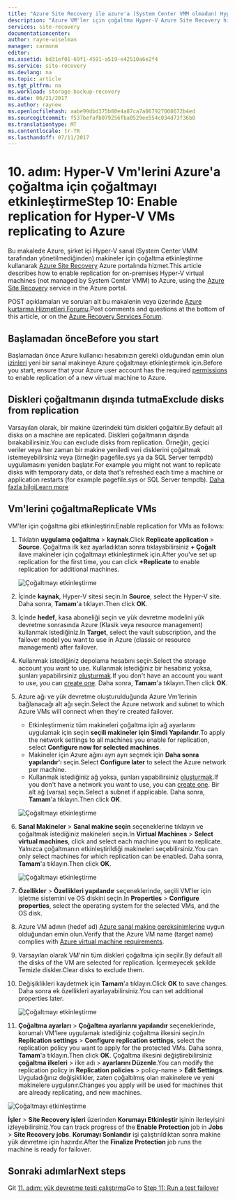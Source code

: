 ```yaml
---
title: "Azure Site Recovery ile azure'a (System Center VMM olmadan) Hyper-V Vm'lerini çoğaltma için çoğaltma etkinleştirme | Microsoft Docs"
description: "Azure VM'ler için çoğaltma Hyper-V Azure Site Recovery hizmetini kullanarak etkinleştirmek için gereken adımları özetler"
services: site-recovery
documentationcenter: 
author: rayne-wiselman
manager: carmonm
editor: 
ms.assetid: bd31ef01-69f1-4591-a519-e42510a6e2f4
ms.service: site-recovery
ms.devlang: na
ms.topic: article
ms.tgt_pltfrm: na
ms.workload: storage-backup-recovery
ms.date: 06/21/2017
ms.author: raynew
ms.openlocfilehash: aabe99dbd375b80e4a87ca7a067927008672b4ed
ms.sourcegitcommit: f537befafb079256fba0529ee554c034d73f36b0
ms.translationtype: MT
ms.contentlocale: tr-TR
ms.lasthandoff: 07/11/2017
---
```

# <a name="step-10-enable-replication-for-hyper-v-vms-replicating-to-azure"></a><span data-ttu-id="fda73-103">10. adım: Hyper-V Vm'lerini Azure'a çoğaltma için çoğaltmayı etkinleştirme</span><span class="sxs-lookup"><span data-stu-id="fda73-103">Step 10: Enable replication for Hyper-V VMs replicating to Azure</span></span>


<span data-ttu-id="fda73-104">Bu makalede Azure, şirket içi Hyper-V sanal (System Center VMM tarafından yönetilmediğinden) makineler için çoğaltma etkinleştirme kullanarak [Azure Site Recovery](site-recovery-overview.md) Azure portalında hizmet.</span><span class="sxs-lookup"><span data-stu-id="fda73-104">This article describes how to enable replication for on-premises Hyper-V virtual machines (not managed by System Center VMM) to Azure, using the [Azure Site Recovery](site-recovery-overview.md) service in the Azure portal.</span></span>

<span data-ttu-id="fda73-105">POST açıklamaları ve soruları alt bu makalenin veya üzerinde [Azure kurtarma Hizmetleri Forumu](https://social.msdn.microsoft.com/forums/azure/home?forum=hypervrecovmgr).</span><span class="sxs-lookup"><span data-stu-id="fda73-105">Post comments and questions at the bottom of this article, or on the [Azure Recovery Services Forum](https://social.msdn.microsoft.com/forums/azure/home?forum=hypervrecovmgr).</span></span>




## <a name="before-you-start"></a><span data-ttu-id="fda73-106">Başlamadan önce</span><span class="sxs-lookup"><span data-stu-id="fda73-106">Before you start</span></span>

<span data-ttu-id="fda73-107">Başlamadan önce Azure kullanıcı hesabınızın gerekli olduğundan emin olun [izinleri](site-recovery-role-based-linked-access-control.md#permissions-required-to-enable-replication-for-new-virtual-machines) yeni bir sanal makineye Azure çoğaltmayı etkinleştirmek için.</span><span class="sxs-lookup"><span data-stu-id="fda73-107">Before you start, ensure that your Azure user account has the required [permissions](site-recovery-role-based-linked-access-control.md#permissions-required-to-enable-replication-for-new-virtual-machines) to enable replication of a new virtual machine to Azure.</span></span>

## <a name="exclude-disks-from-replication"></a><span data-ttu-id="fda73-108">Diskleri çoğaltmanın dışında tutma</span><span class="sxs-lookup"><span data-stu-id="fda73-108">Exclude disks from replication</span></span>

<span data-ttu-id="fda73-109">Varsayılan olarak, bir makine üzerindeki tüm diskleri çoğaltılır.</span><span class="sxs-lookup"><span data-stu-id="fda73-109">By default all disks on a machine are replicated.</span></span> <span data-ttu-id="fda73-110">Diskleri çoğaltmanın dışında bırakabilirsiniz.</span><span class="sxs-lookup"><span data-stu-id="fda73-110">You can exclude disks from replication.</span></span> <span data-ttu-id="fda73-111">Örneğin, geçici veriler veya her zaman bir makine yeniledi veri disklerini çoğaltmak istemeyebilirsiniz veya (örneğin pagefile.sys ya da SQL Server tempdb) uygulamasını yeniden başlatır.</span><span class="sxs-lookup"><span data-stu-id="fda73-111">For example you might not want to replicate disks with temporary data, or data that's refreshed each time a machine or application restarts (for example pagefile.sys or SQL Server tempdb).</span></span> [<span data-ttu-id="fda73-112">Daha fazla bilgi</span><span class="sxs-lookup"><span data-stu-id="fda73-112">Learn more</span></span>](site-recovery-exclude-disk.md)


## <a name="replicate-vms"></a><span data-ttu-id="fda73-113">Vm'lerini çoğaltma</span><span class="sxs-lookup"><span data-stu-id="fda73-113">Replicate VMs</span></span>

<span data-ttu-id="fda73-114">VM'ler için çoğaltma gibi etkinleştirin:</span><span class="sxs-lookup"><span data-stu-id="fda73-114">Enable replication for VMs as follows:</span></span>          

1. <span data-ttu-id="fda73-115">Tıklatın **uygulama çoğaltma** > **kaynak**.</span><span class="sxs-lookup"><span data-stu-id="fda73-115">Click **Replicate application** > **Source**.</span></span> <span data-ttu-id="fda73-116">Çoğaltma ilk kez ayarladıktan sonra tıklayabilirsiniz **+ Çoğalt** ilave makineler için çoğaltmayı etkinleştirmek için.</span><span class="sxs-lookup"><span data-stu-id="fda73-116">After you've set up replication for the first time, you can click **+Replicate** to enable replication for additional machines.</span></span>

    ![Çoğaltmayı etkinleştirme](./media/hyper-v-site-walkthrough-enable-replication/enable-replication.png)
2. <span data-ttu-id="fda73-118">İçinde **kaynak**, Hyper-V sitesi seçin.</span><span class="sxs-lookup"><span data-stu-id="fda73-118">In **Source**, select the Hyper-V site.</span></span> <span data-ttu-id="fda73-119">Daha sonra, **Tamam**'a tıklayın.</span><span class="sxs-lookup"><span data-stu-id="fda73-119">Then click **OK**.</span></span>
3. <span data-ttu-id="fda73-120">İçinde **hedef**, kasa aboneliği seçin ve yük devretme modelini yük devretme sonrasında Azure (Klasik veya resource management) kullanmak istediğiniz.</span><span class="sxs-lookup"><span data-stu-id="fda73-120">In **Target**, select the vault subscription, and the failover model you want to use in Azure (classic or resource management) after failover.</span></span>
4. <span data-ttu-id="fda73-121">Kullanmak istediğiniz depolama hesabını seçin.</span><span class="sxs-lookup"><span data-stu-id="fda73-121">Select the storage account you want to use.</span></span> <span data-ttu-id="fda73-122">Kullanmak istediğiniz bir hesabınız yoksa, şunları yapabilirsiniz [oluşturmak](#set-up-an-azure-storage-account).</span><span class="sxs-lookup"><span data-stu-id="fda73-122">If you don't have an account you want to use, you can [create one](#set-up-an-azure-storage-account).</span></span> <span data-ttu-id="fda73-123">Daha sonra, **Tamam**'a tıklayın.</span><span class="sxs-lookup"><span data-stu-id="fda73-123">Then click **OK**.</span></span>
5. <span data-ttu-id="fda73-124">Azure ağı ve yük devretme oluşturulduğunda Azure Vm'lerinin bağlanacağı alt ağı seçin.</span><span class="sxs-lookup"><span data-stu-id="fda73-124">Select the Azure network and subnet to which Azure VMs will connect when they're created failover.</span></span>

    - <span data-ttu-id="fda73-125">Etkinleştirmeniz tüm makineleri çoğaltma için ağ ayarlarını uygulamak için seçin **seçili makineler için Şimdi Yapılandır**.</span><span class="sxs-lookup"><span data-stu-id="fda73-125">To apply the network settings to all machines you enable for replication, select **Configure now for selected machines**.</span></span>
    - <span data-ttu-id="fda73-126">Makineler için Azure ağını ayrı ayrı seçmek için **Daha sonra yapılandır**'ı seçin.</span><span class="sxs-lookup"><span data-stu-id="fda73-126">Select **Configure later** to select the Azure network per machine.</span></span>
    - <span data-ttu-id="fda73-127">Kullanmak istediğiniz ağ yoksa, şunları yapabilirsiniz [oluşturmak](#set-up-an-azure-network).</span><span class="sxs-lookup"><span data-stu-id="fda73-127">If you don't have a network you want to use, you can [create one](#set-up-an-azure-network).</span></span> <span data-ttu-id="fda73-128">Bir alt ağ (varsa) seçin.</span><span class="sxs-lookup"><span data-stu-id="fda73-128">Select a subnet if applicable.</span></span> <span data-ttu-id="fda73-129">Daha sonra, **Tamam**'a tıklayın.</span><span class="sxs-lookup"><span data-stu-id="fda73-129">Then click **OK**.</span></span>

   ![Çoğaltmayı etkinleştirme](./media/hyper-v-site-walkthrough-enable-replication/enable-replication11.png)

6. <span data-ttu-id="fda73-131">**Sanal Makineler** > **Sanal makine seçin** seçeneklerine tıklayın ve çoğaltmak istediğiniz makineleri seçin.</span><span class="sxs-lookup"><span data-stu-id="fda73-131">In **Virtual Machines** > **Select virtual machines**, click and select each machine you want to replicate.</span></span> <span data-ttu-id="fda73-132">Yalnızca çoğaltmanın etkinleştirildiği makineleri seçebilirsiniz.</span><span class="sxs-lookup"><span data-stu-id="fda73-132">You can only select machines for which replication can be enabled.</span></span> <span data-ttu-id="fda73-133">Daha sonra, **Tamam**'a tıklayın.</span><span class="sxs-lookup"><span data-stu-id="fda73-133">Then click **OK**.</span></span>

    ![Çoğaltmayı etkinleştirme](./media/hyper-v-site-walkthrough-enable-replication/enable-replication5-for-exclude-disk.png)

7. <span data-ttu-id="fda73-135">**Özellikler** > **Özellikleri yapılandır** seçeneklerinde, seçili VM'ler için işletme sistemini ve OS diskini seçin.</span><span class="sxs-lookup"><span data-stu-id="fda73-135">In **Properties** > **Configure properties**, select the operating system for the selected VMs, and the OS disk.</span></span>
8. <span data-ttu-id="fda73-136">Azure VM adının (hedef ad) [Azure sanal makine gereksinimlerine](site-recovery-support-matrix-to-azure.md#failed-over-azure-vm-requirements) uygun olduğundan emin olun.</span><span class="sxs-lookup"><span data-stu-id="fda73-136">Verify that the Azure VM name (target name) complies with [Azure virtual machine requirements](site-recovery-support-matrix-to-azure.md#failed-over-azure-vm-requirements).</span></span>
9. <span data-ttu-id="fda73-137">Varsayılan olarak VM'nin tüm diskleri çoğaltma için seçilir.</span><span class="sxs-lookup"><span data-stu-id="fda73-137">By default all the disks of the VM are selected for replication.</span></span> <span data-ttu-id="fda73-138">İçermeyecek şekilde Temizle diskler.</span><span class="sxs-lookup"><span data-stu-id="fda73-138">Clear disks to exclude them.</span></span>
10. <span data-ttu-id="fda73-139">Değişiklikleri kaydetmek için **Tamam**'a tıklayın.</span><span class="sxs-lookup"><span data-stu-id="fda73-139">Click **OK** to save changes.</span></span> <span data-ttu-id="fda73-140">Daha sonra ek özellikleri ayarlayabilirsiniz.</span><span class="sxs-lookup"><span data-stu-id="fda73-140">You can set additional properties later.</span></span>

    ![Çoğaltmayı etkinleştirme](./media/hyper-v-site-walkthrough-enable-replication/enable-replication6-with-exclude-disk.png)

11. <span data-ttu-id="fda73-142">**Çoğaltma ayarları** > **Çoğaltma ayarlarını yapılandır** seçeneklerinde, korumalı VM'lere uygulamak istediğiniz çoğaltma ilkesini seçin.</span><span class="sxs-lookup"><span data-stu-id="fda73-142">In **Replication settings** > **Configure replication settings**, select the replication policy you want to apply for the protected VMs.</span></span> <span data-ttu-id="fda73-143">Daha sonra, **Tamam**'a tıklayın.</span><span class="sxs-lookup"><span data-stu-id="fda73-143">Then click **OK**.</span></span> <span data-ttu-id="fda73-144">Çoğaltma ilkesini değiştirebilirsiniz **çoğaltma ilkeleri** > ilke adı > **ayarlarını Düzenle**.</span><span class="sxs-lookup"><span data-stu-id="fda73-144">You can modify the replication policy in **Replication policies** > policy-name > **Edit Settings**.</span></span> <span data-ttu-id="fda73-145">Uyguladığınız değişiklikler, zaten çoğaltılmış olan makinelere ve yeni makinelere uygulanır.</span><span class="sxs-lookup"><span data-stu-id="fda73-145">Changes you apply will be used for machines that are already replicating, and new machines.</span></span>


   ![Çoğaltmayı etkinleştirme](./media/hyper-v-site-walkthrough-enable-replication/enable-replication7.png)

<span data-ttu-id="fda73-147">**İşler** > **Site Recovery işleri** üzerinden **Korumayı Etkinleştir** işinin ilerleyişini izleyebilirsiniz.</span><span class="sxs-lookup"><span data-stu-id="fda73-147">You can track progress of the **Enable Protection** job in **Jobs** > **Site Recovery jobs**.</span></span> <span data-ttu-id="fda73-148">**Korumayı Sonlandır** işi çalıştırıldıktan sonra makine yük devretme için hazırdır.</span><span class="sxs-lookup"><span data-stu-id="fda73-148">After the **Finalize Protection** job runs the machine is ready for failover.</span></span>


## <a name="next-steps"></a><span data-ttu-id="fda73-149">Sonraki adımlar</span><span class="sxs-lookup"><span data-stu-id="fda73-149">Next steps</span></span>


<span data-ttu-id="fda73-150">Git [11. adım: yük devretme testi çalıştırma](hyper-v-site-walkthrough-test-failover.md)</span><span class="sxs-lookup"><span data-stu-id="fda73-150">Go to [Step 11: Run a test failover](hyper-v-site-walkthrough-test-failover.md)</span></span>
